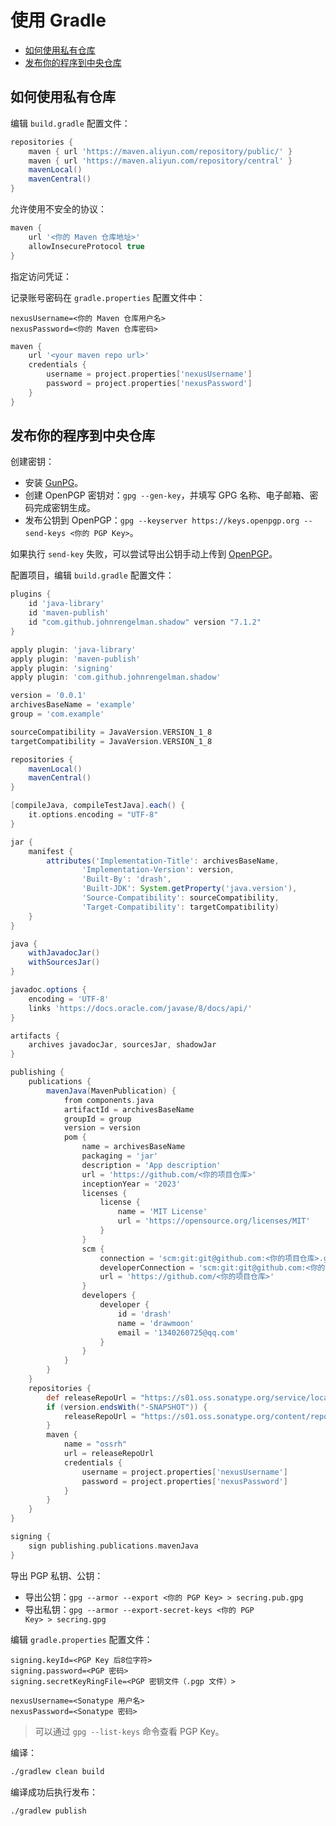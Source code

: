 # 使用 Gradle

- [如何使用私有仓库](#如何使用私有仓库)
- [发布你的程序到中央仓库](#发布你的程序到中央仓库)

## 如何使用私有仓库

编辑 `build.gradle` 配置文件：

```groovy
repositories {
    maven { url 'https://maven.aliyun.com/repository/public/' }
    maven { url 'https://maven.aliyun.com/repository/central' }
    mavenLocal()
    mavenCentral()
}
```

允许使用不安全的协议：

```groovy
maven {
    url '<你的 Maven 仓库地址>'
    allowInsecureProtocol true
}
```

指定访问凭证：

记录账号密码在 `gradle.properties` 配置文件中：

```properties
nexusUsername=<你的 Maven 仓库用户名>
nexusPassword=<你的 Maven 仓库密码>
```

```groovy
maven {
    url '<your maven repo url>'
    credentials {
        username = project.properties['nexusUsername']
        password = project.properties['nexusPassword']
    }
}
```

## 发布你的程序到中央仓库

创建密钥：

- 安装 [GunPG](https://www.gnupg.org/download/index.html)。
- 创建 OpenPGP 密钥对：`gpg --gen-key`，并填写 GPG 名称、电子邮箱、密码完成密钥生成。
- 发布公钥到 OpenPGP：`gpg --keyserver https://keys.openpgp.org --send-keys <你的 PGP Key>`。

如果执行 `send-key` 失败，可以尝试导出公钥手动上传到 [OpenPGP](https://keys.openpgp.org/)。

配置项目，编辑 `build.gradle` 配置文件：

```groovy
plugins {
    id 'java-library'
    id 'maven-publish'
    id "com.github.johnrengelman.shadow" version "7.1.2"
}

apply plugin: 'java-library'
apply plugin: 'maven-publish'
apply plugin: 'signing'
apply plugin: 'com.github.johnrengelman.shadow'

version = '0.0.1'
archivesBaseName = 'example'
group = 'com.example'

sourceCompatibility = JavaVersion.VERSION_1_8
targetCompatibility = JavaVersion.VERSION_1_8

repositories {
    mavenLocal()
    mavenCentral()
}

[compileJava, compileTestJava].each() {
    it.options.encoding = "UTF-8"
}

jar {
    manifest {
        attributes('Implementation-Title': archivesBaseName,
                'Implementation-Version': version,
                'Built-By': 'drash',
                'Built-JDK': System.getProperty('java.version'),
                'Source-Compatibility': sourceCompatibility,
                'Target-Compatibility': targetCompatibility)
    }
}

java {
    withJavadocJar()
    withSourcesJar()
}

javadoc.options {
    encoding = 'UTF-8'
    links 'https://docs.oracle.com/javase/8/docs/api/'
}

artifacts {
    archives javadocJar, sourcesJar, shadowJar
}

publishing {
    publications {
        mavenJava(MavenPublication) {
            from components.java
            artifactId = archivesBaseName
            groupId = group
            version = version
            pom {
                name = archivesBaseName
                packaging = 'jar'
                description = 'App description'
                url = 'https://github.com/<你的项目仓库>'
                inceptionYear = '2023'
                licenses {
                    license {
                        name = 'MIT License'
                        url = 'https://opensource.org/licenses/MIT'
                    }
                }
                scm {
                    connection = 'scm:git:git@github.com:<你的项目仓库>.git'
                    developerConnection = 'scm:git:git@github.com:<你的项目仓库>.git'
                    url = 'https://github.com/<你的项目仓库>'
                }
                developers {
                    developer {
                        id = 'drash'
                        name = 'drawmoon'
                        email = '1340260725@qq.com'
                    }
                }
            }
        }
    }
    repositories {
        def releaseRepoUrl = "https://s01.oss.sonatype.org/service/local/staging/deploy/maven2/"
        if (version.endsWith("-SNAPSHOT")) {
            releaseRepoUrl = "https://s01.oss.sonatype.org/content/repositories/snapshots/"
        }
        maven {
            name = "ossrh"
            url = releaseRepoUrl
            credentials {
                username = project.properties['nexusUsername']
                password = project.properties['nexusPassword']
            }
        }
    }
}

signing {
    sign publishing.publications.mavenJava
}
```

导出 PGP 私钥、公钥：

- 导出公钥：`gpg --armor --export <你的 PGP Key> > secring.pub.gpg`
- 导出私钥：`gpg --armor --export-secret-keys <你的 PGP Key> > secring.gpg`

编辑 `gradle.properties` 配置文件：

```properties
signing.keyId=<PGP Key 后8位字符>
signing.password=<PGP 密码>
signing.secretKeyRingFile=<PGP 密钥文件（.pgp 文件）>

nexusUsername=<Sonatype 用户名>
nexusPassword=<Sonatype 密码>
```

> 可以通过 `gpg --list-keys` 命令查看 PGP Key。

编译：

```bash
./gradlew clean build
```

编译成功后执行发布：

```bash
./gradlew publish
```

